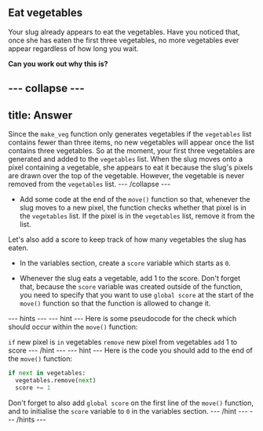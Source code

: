 ## Eat vegetables

Your slug already appears to eat the vegetables. Have you noticed that, once she has eaten the first three vegetables, no more vegetables ever appear regardless of how long you wait.

**Can you work out why this is?**

--- collapse ---
---
title: Answer
---
Since the `make_veg` function only generates vegetables if the `vegetables` list contains fewer than three items, no new vegetables will appear once the list contains three vegetables. So at the moment, your first three vegetables are generated and added to the `vegetables` list. When the slug moves onto a pixel containing a vegetable, she appears to eat it because the slug's pixels are drawn over the top of the vegetable. However, the vegetable is never removed from the `vegetables` list.
--- /collapse ---

+ Add some code at the end of the `move()` function so that, whenever the slug moves to a new pixel, the function checks whether that pixel is in the `vegetables` list. If the pixel is in the `vegetables` list, remove it from the list.

Let's also add a score to keep track of how many vegetables the slug has eaten.

+ In the variables section, create a `score` variable which starts as `0`.

+ Whenever the slug eats a vegetable, add 1 to the score. Don't forget that, because the `score` variable was created outside of the function, you need to specify that you want to use `global score` at the start of the `move()` function so that the function is allowed to change it.

--- hints ---
--- hint ---
Here is some pseudocode for the check which should occur within the `move()` function:

`if` new pixel is `in` vegetables
`remove` new pixel from vegetables
`add` 1 to score
--- /hint ---
--- hint ---
Here is the code you should add to the end of the `move()` function:

```python
if next in vegetables:
  vegetables.remove(next)
  score += 1
```

Don't forget to also add `global score` on the first line of the `move()` function, and to initialise the `score` variable to `0` in the variables section.
--- /hint ---
--- /hints ---
